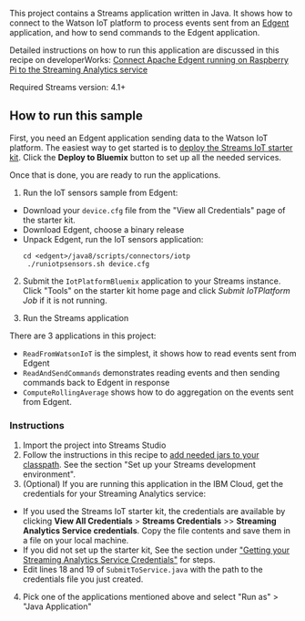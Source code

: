 This project contains a Streams application written in Java. It shows how to connect to the Watson IoT platform to process events sent from an [Edgent](https://edgent.apache.org) application, and how to send commands to the Edgent application.

Detailed instructions on how to run this application are discussed in this recipe on developerWorks: [Connect Apache Edgent running on Raspberry Pi to the Streaming Analytics service](https://developer.ibm.com/recipes/tutorials/connect-apache-edgent-to-the-streaming-analytics-service-using-the-watson-iot-platform/)


Required Streams version: 4.1+

## How to run this sample

First, you need an Edgent application sending data to the Watson IoT platform.
The easiest way to get started is to [deploy the Streams IoT starter kit](https://github.com/IBMStreams/streamsx.iot.starterkit). Click the **Deploy to Bluemix** button to set up all the needed services.

Once that is done, you are ready to run the applications.

1. Run the IoT sensors sample from Edgent:
  - Download your `device.cfg` file from the "View all Credentials" page of the starter kit.
  - Download Edgent, choose a binary release
  - Unpack Edgent, run the IoT sensors application:
    ```
    cd <edgent>/java8/scripts/connectors/iotp
     ./runiotpsensors.sh device.cfg
     ```

2. Submit the `IotPlatformBluemix` application to your Streams instance. Click "Tools" on the starter kit home page and click *Submit IoTPlatform Job* if it is not running.

 
3. Run the Streams application
 
There are 3 applications in this project:
- `ReadFromWatsonIoT` is the simplest, it shows how to read events sent from Edgent
- `ReadAndSendCommands` demonstrates reading events and then sending commands back to Edgent in response
- `ComputeRollingAverage` shows how to do aggregation on the events sent from Edgent.


### Instructions

1. Import the project into Streams Studio
2. Follow the instructions in this recipe to [add needed jars to your classpath](https://developer.ibm.com/recipes/tutorials/connect-apache-edgent-to-the-streaming-analytics-service-using-the-watson-iot-platform/#r_step5).  See the section "Set up your Streams development environment".
3. (Optional) If you are running this application in the IBM Cloud, get the credentials for your Streaming Analytics service:
  - If you used the Streams IoT starter kit, the credentials are available by clicking **View All Credentials** > **Streams Credentials** >> **Streaming Analytics Service credentials**.  Copy the file contents and save them in a file on your local machine. 
  - If you did not set up the starter kit, See the section under ["Getting your Streaming Analytics Service Credentials"](https://developer.ibm.com/recipes/tutorials/connect-apache-edgent-to-the-streaming-analytics-service-using-the-watson-iot-platform/#r_step3) for steps.
 - Edit lines 18 and 19 of `SubmitToService.java` with the path to the credentials file you just created.
4. Pick one of the applications mentioned above and select "Run as" > "Java Application"
